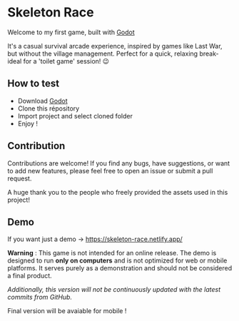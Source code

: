 # Skeleton Race

Welcome to my first game, built with [Godot](https://godotengine.org/)

It's a casual survival arcade experience, inspired by games like Last War, but without the village management. Perfect for a quick, relaxing break-ideal for a 'toilet game' session! 😉

## How to test

* Download [Godot](https://godotengine.org/)
* Clone this répository
* Import project and select cloned folder
* Enjoy !

## Contribution

Contributions are welcome! 
If you find any bugs, have suggestions, or want to add new features, please feel free to open an issue or submit a pull request.

A huge thank you to the people who freely provided the assets used in this project!

## Demo

If you want just a demo -> https://skeleton-race.netlify.app/

**Warning** : This game is not intended for an online release. The demo is designed to run **only on computers** and is not optimized for web or mobile platforms. It serves purely as a demonstration and should not be considered a final product.

*Additionally, this version will not be continuously updated with the latest commits from GitHub.*

Final version will be avaiable for mobile !
